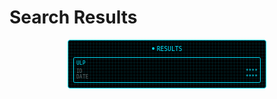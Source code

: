 # Search Results

<div class="results-container">
  <div class="cyber-grid"></div>
  
  <div class="results-header">
    <div class="status-bar">
      <span class="status-dot active"></span>
      <span class="status-text">RESULTS</span>
    </div>
  </div>

  <div class="results-grid">
    <div class="result-card" v-for="i in 3">
      <div class="result-type">ULP</div>
      <div class="result-content">
        <div class="data-row">
          <span class="label">ID</span>
          <span class="value">****</span>
        </div>
        <div class="data-row">
          <span class="label">DATE</span>
          <span class="value">****</span>
        </div>
      </div>
    </div>
  </div>
</div>

<style>
.results-container {
  background: #000;
  border-radius: 0.25rem;
  padding: 0.5rem;
  position: relative;
  overflow: hidden;
  border: 1px solid #00e5ff;
  max-width: 300px;
  margin: 0 auto;
}

.cyber-grid {
  position: absolute;
  top: 0;
  left: 0;
  right: 0;
  bottom: 0;
  background: 
    linear-gradient(90deg, rgba(0, 229, 255, 0.1) 1px, transparent 1px),
    linear-gradient(rgba(0, 229, 255, 0.1) 1px, transparent 1px);
  background-size: 5px 5px;
  animation: gridScroll 20s linear infinite;
  pointer-events: none;
}

.results-header {
  margin-bottom: 0.5rem;
  position: relative;
  z-index: 1;
}

.status-bar {
  display: flex;
  align-items: center;
  gap: 0.25rem;
  justify-content: center;
}

.status-dot {
  width: 4px;
  height: 4px;
  border-radius: 50%;
  background: #00e5ff;
  animation: blink 2s infinite;
}

.status-text {
  font-size: 0.6rem;
  color: #00e5ff;
  font-family: monospace;
}

.results-grid {
  display: grid;
  gap: 0.25rem;
}

.result-card {
  background: rgba(0, 0, 0, 0.8);
  border: 1px solid #00e5ff;
  border-radius: 0.15rem;
  padding: 0.25rem;
}

.result-type {
  font-size: 0.5rem;
  color: #00e5ff;
  font-family: monospace;
  margin-bottom: 0.25rem;
}

.data-row {
  display: flex;
  justify-content: space-between;
  align-items: center;
  font-size: 0.5rem;
}

.label {
  color: #666;
  font-family: monospace;
}

.value {
  color: #00e5ff;
  font-family: monospace;
}

@keyframes gridScroll {
  0% { transform: translate(0, 0); }
  100% { transform: translate(5px, 5px); }
}

@keyframes blink {
  0%, 100% { opacity: 1; }
  50% { opacity: 0.3; }
}
</style>